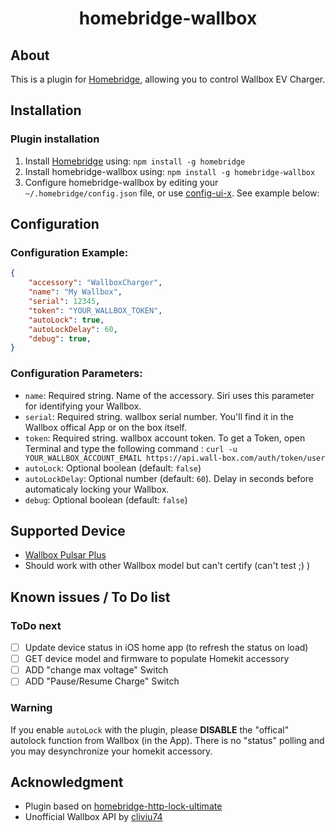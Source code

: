 <span align="center">

# homebridge-wallbox

</span>

## About
This is a plugin for [Homebridge](https://homebridge.io/), allowing you to control Wallbox EV Charger.   

## Installation
### Plugin installation
1. Install [Homebridge](https://homebridge.io/) using: `npm install -g homebridge`
2. Install homebridge-wallbox using: `npm install -g homebridge-wallbox`
3. Configure homebridge-wallbox by editing your `~/.homebridge/config.json` file, or use [config-ui-x](https://www.npmjs.com/package/homebridge-config-ui-x). See example below:
## Configuration
### Configuration Example:
``` json
{
    "accessory": "WallboxCharger",
    "name": "My Wallbox",
    "serial": 12345,
    "token": "YOUR_WALLBOX_TOKEN",
    "autoLock": true,
    "autoLockDelay": 60,
    "debug": true,
}
```
### Configuration Parameters:
- `name`: Required string. Name of the accessory. Siri uses this parameter for identifying your Wallbox.
- `serial`: Required string. wallbox serial number. You'll find it in the Wallbox offical App or on the box itself.
- `token`: Required string. wallbox account token. To get a Token, open Terminal and type the following command : `curl -u YOUR_WALLBOX_ACCOUNT_EMAIL https://api.wall-box.com/auth/token/user`
- `autoLock`: Optional boolean (default: `false`)
- `autoLockDelay`: Optional number (default: `60`). Delay in seconds before automaticaly locking your Wallbox.  
- `debug`: Optional boolean (default: `false`)


## Supported Device
- [Wallbox Pulsar Plus](https://wallbox.com)
- Should work with other Wallbox model but can't certify (can't test ;) ) 

## Known issues / To Do list
### ToDo next
- [ ] Update device status in iOS home app (to refresh the status on load)
- [ ] GET device model and firmware to populate Homekit accessory
- [ ] ADD "change max voltage" Switch
- [ ] ADD "Pause/Resume Charge" Switch
### Warning
If you enable `autoLock` with the plugin, please **DISABLE** the "offical" autolock function from Wallbox (in the App). There is no "status" polling and you may desynchronize your homekit accessory.

## Acknowledgment
- Plugin based on [homebridge-http-lock-ultimate](https://github.com/TheRealSimonMlr/homebridge-http-lock-ultimate)
- Unofficial Wallbox API by [cliviu74](https://github.com/cliviu74/wallbox)